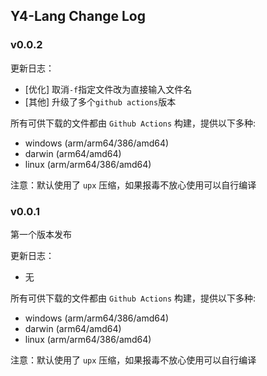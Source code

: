 ## Y4-Lang Change Log

### v0.0.2

更新日志：

- [优化] 取消`-f`指定文件改为直接输入文件名
- [其他] 升级了多个`github actions`版本

所有可供下载的文件都由 `Github Actions` 构建，提供以下多种:

- windows (arm/arm64/386/amd64)
- darwin (arm64/amd64)
- linux (arm/arm64/386/amd64)

注意：默认使用了 `upx` 压缩，如果报毒不放心使用可以自行编译

### v0.0.1

第一个版本发布

更新日志：

- 无

所有可供下载的文件都由 `Github Actions` 构建，提供以下多种:

- windows (arm/arm64/386/amd64)
- darwin (arm64/amd64)
- linux (arm/arm64/386/amd64)

注意：默认使用了 `upx` 压缩，如果报毒不放心使用可以自行编译